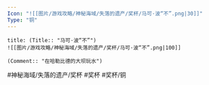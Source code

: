 ```yaml
---
Icon: "![[图片/游戏攻略/神秘海域/失落的遗产/奖杯/马可·波“不”.png|30]]"
Type: "铜"
---
```

```ad-common-bronze-trophy
title: (Title:: "马可·波“不”")
![[图片/游戏攻略/神秘海域/失落的遗产/奖杯/马可·波“不”.png|100]]

(Comment:: "在哈勒比德的大坝玩水")
```

#神秘海域/失落的遗产/奖杯 #奖杯 #奖杯/铜
